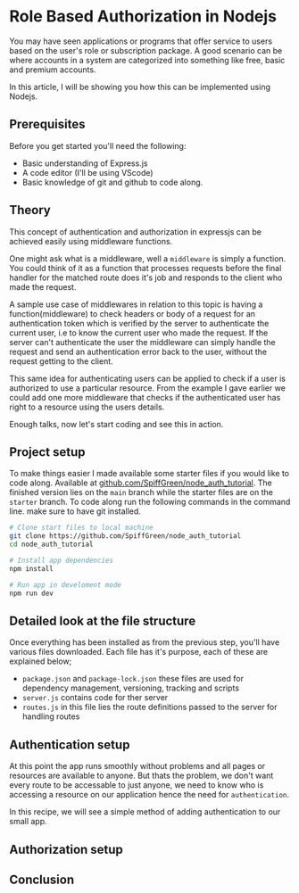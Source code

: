 # Role Based Authorization in Nodejs

You may have seen applications or programs that offer service to users based on the user's role or subscription package. A good scenario can be where accounts in a system are categorized into something like free, basic and premium accounts.

In this article, I will be showing you how this can be implemented using Nodejs.


## Prerequisites
Before you get started you'll need the following:

* Basic understanding of Express.js
* A code editor (I'll be using VScode)
* Basic knowledge of git and github to code along.

## Theory
This concept of authentication and authorization in expressjs can be achieved easily using middleware functions.

One might ask what is a middleware, well a `middleware` is simply a function. You could think of it as a function that processes requests before the final handler for the matched route does it's job and responds to the client who made the request.

A sample use case of middlewares in relation to this topic is having a function(middleware) to check headers or body of a request for an authentication token which is verified by the server to authenticate the current user, i.e to know the current user who made the request. If the server can't authenticate the user the middleware can simply handle the request and send an authentication error back to the user, without the request getting to the client.

This same idea for authenticating users can be applied to check if a user is authorized to use a particular resource. From the example I gave earlier we could add one more middleware that checks if the authenticated user has right to a resource using the users details.

Enough talks, now let's start coding and see this in action.

## Project setup
To make things easier I made available some starter files if you would like to code along. Available at [github.com/SpiffGreen/node_auth_tutorial](github.com/SpiffGreen/node_auth_tutorial). The finished version lies on the `main` branch while the starter files are on the `starter` branch. To code along run the following commands in the command line. make sure to have git installed.

```sh
# Clone start files to local machine
git clone https://github.com/SpiffGreen/node_auth_tutorial
cd node_auth_tutorial

# Install app dependencies
npm install

# Run app in develoment mode
npm run dev
```

## Detailed look at the file structure
Once everything has been installed as from the previous step, you'll have various files downloaded. Each file has it's purpose, each of these are explained below;
* `package.json` and `package-lock.json` these files are used for dependency management, versioning, tracking and scripts
* `server.js` contains code for ther server
* `routes.js` in this file lies the route definitions passed to the server for handling routes

## Authentication setup
At this point the app runs smoothly without problems and all pages or resources are available to anyone. But thats the problem, we don't want every route to be accessable to just anyone, we need to know who is accessing a resource on our application hence the need for `authentication`.

In this recipe, we will see a simple method of adding authentication to our small app.

## Authorization setup

## Conclusion
